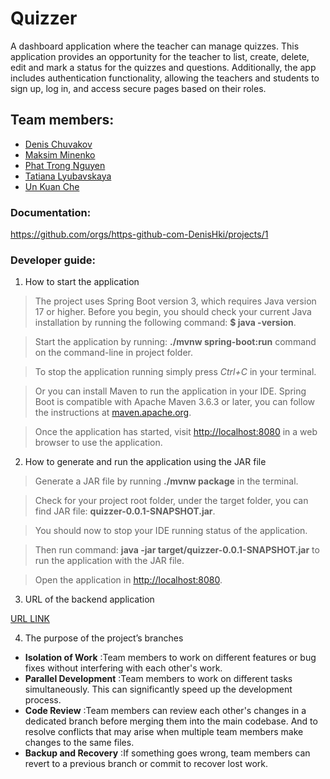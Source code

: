 # Quizzer
A dashboard application where the teacher can manage quizzes. 
This application provides an opportunity for the teacher to list, create, delete, edit and mark 
a status for the quizzes and questions.  Additionally, the app includes authentication functionality, 
allowing the teachers and students to sign up, log in, and access secure pages based on their roles.

## Team members:
- [Denis Chuvakov](https://github.com/DenisHki "Github page")
- [Maksim Minenko](https://github.com/madaraDance "Github page")
- [Phat Trong Nguyen](https://github.com/padwhen "Github page")
- [Tatiana Lyubavskaya](https://github.com/lTanjal "Github page")
- [Un Kuan Che](https://github.com/arielunkuanche "Github page")

### Documentation:
<https://github.com/orgs/https-github-com-DenisHki/projects/1>


### Developer guide:
1. How to start the application

>The project uses Spring Boot version 3, which requires Java version 17 or higher. Before you begin, you should check your current Java installation by running the following command: **$ java -version**.

>Start the application by running: **./mvnw spring-boot:run** command on the command-line in project folder. 

>To stop the application running simply press *Ctrl+C* in your terminal.

>Or you can install Maven to run the application in your IDE. Spring Boot is compatible with Apache Maven 3.6.3 or later, you can follow the instructions at [maven.apache.org](https://maven.apache.org/). 

>Once the application has started, visit [http://localhost:8080](http://localhost:8080) in a web browser to use the application.

2. How to generate and run the application using the JAR file

>Generate a JAR file by running **./mvnw package** in the terminal.

>Check for your project root folder, under the target folder, you can find JAR file: **quizzer-0.0.1-SNAPSHOT.jar**.

>You should now to stop your IDE running status of the application.

>Then run command: **java -jar target/quizzer-0.0.1-SNAPSHOT.jar** to run the application with the JAR file.

>Open the application in [http://localhost:8080](http://localhost:8080).

3. URL of the backend application

[URL LINK]()

4. The purpose of the project’s branches

- **Isolation of Work** :Team members to work on different features or bug fixes without interfering with each other's work.
- **Parallel Development** :Team members to work on different tasks simultaneously. This can significantly speed up the development process.
- **Code Review** :Team members can review each other's changes in a dedicated branch before merging them into the main codebase. And to resolve conflicts that may arise when multiple team members make changes to the same files.
- **Backup and Recovery** :If something goes wrong, team members can revert to a previous branch or commit to recover lost work.